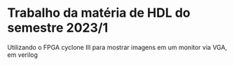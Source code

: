 # Trabalho da matéria de HDL do semestre 2023/1
Utilizando o FPGA cyclone III para mostrar imagens em um monitor via VGA, em verilog
